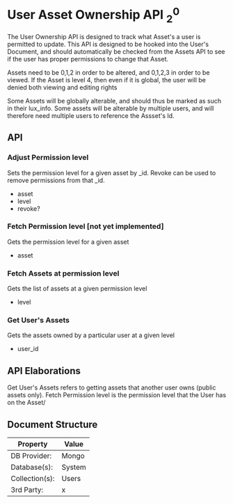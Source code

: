 # User Asset Ownership API $_2^0$
The User Ownership API is designed to track what Asset's a user is permitted to update. This API is designed to be hooked into the User's Document, and should automatically be checked from the Assets API to see if the user has proper permissions to change that Asset. 

Assets need to be 0,1,2 in order to be altered, and 0,1,2,3 in order to be viewed. If the Asset is level 4, then even if it is global, the user will be denied both viewing and editing rights

Some Assets will be globally alterable, and should thus be marked as such in their lux\_info. Some assets will be alterable by multiple users, and will therefore need multiple users to reference the Assset's Id.

## API
### Adjust Permission level
Sets the permission level for a given asset by \_id. Revoke can be used to remove permissions from that \_id.

* asset
* level
* revoke? 

### Fetch Permission level [not yet implemented]
Gets the permission level for a given asset
* asset

### Fetch Assets at permission level
Gets the list of assets at a given permission level 
* level

### Get User's Assets
Gets the assets owned by a particular user at a given level
* user\_id

## API Elaborations
Get User's Assets refers to getting assets that another user owns (public assets only). Fetch Permission level is the permission level that the User has on the Asset/


## Document Structure

| Property | Value |
|----------|-------|
| DB Provider: | Mongo |
| Database(s): | System |
| Collection(s): | Users | 
| 3rd Party: | x |
